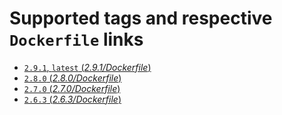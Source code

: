 # Supported tags and respective `Dockerfile` links

-	[`2.9.1`, `latest` (*2.9.1/Dockerfile*)](https://github.com/gponsu/docker-emberjs/blob/master/Dockerfile)
-	[`2.8.0` (*2.8.0/Dockerfile*)](https://github.com/gponsu/docker-emberjs/blob/v2.8.0/Dockerfile)
-	[`2.7.0` (*2.7.0/Dockerfile*)](https://github.com/gponsu/docker-emberjs/blob/v2.7.0/Dockerfile)
-	[`2.6.3` (*2.6.3/Dockerfile*)](https://github.com/gponsu/docker-emberjs/blob/v2.6.3/Dockerfile)
